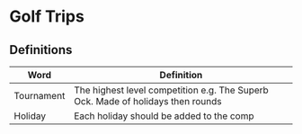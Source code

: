 # Golf Trips

## Definitions

|Word|Definition|
|---|---|
|Tournament|The highest level competition e.g. The Superb Ock. Made of holidays then rounds|
|Holiday|Each holiday should be added to the comp| 
